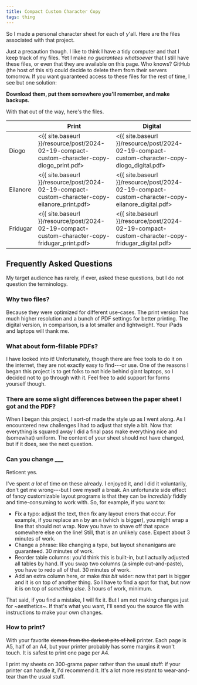 ```yaml
---
title: Compact Custom Character Copy
tags: thing
---
```


So I made a personal character sheet for each of y'all.
Here are the files associated with that project.

Just a precaution though.
I like to think I have a tidy computer and that I keep track of my files.
Yet I make _no guarantees whatsoever_ that I still have these files, or even that they are available on this page.
Who knows? GitHub (the host of this sit) could decide to delete them from their servers tomorrow.
If you want guaranteed access to these files for the rest of time, I see but one solution:

**Download them, put them somewhere you'll remember, and make backups.**

With that out of the way, here's the files.

|          | Print                   | Digital                   |
|----------|-------------------------|---------------------------|
| Diogo    | <{{ site.baseurl }}/resource/post/2024-02-19-compact-custom-character-copy-diogo_print.pdf>    | <{{ site.baseurl }}/resource/post/2024-02-19-compact-custom-character-copy-diogo_digital.pdf>    |
| Eilanore | <{{ site.baseurl }}/resource/post/2024-02-19-compact-custom-character-copy-eilanore_print.pdf> | <{{ site.baseurl }}/resource/post/2024-02-19-compact-custom-character-copy-eilanore_digital.pdf> |
| Fridugar | <{{ site.baseurl }}/resource/post/2024-02-19-compact-custom-character-copy-fridugar_print.pdf> | <{{ site.baseurl }}/resource/post/2024-02-19-compact-custom-character-copy-fridugar_digital.pdf> |

## Frequently Asked Questions

My target audience has rarely, if ever, asked these questions, but I do not question the terminology.

### Why two files?

Because they were optimized for different use-cases.
The print version has much higher resolution and a bunch of PDF settings for better printing.
The digital version, in comparison, is a lot smaller and lightweight.
Your iPads and laptops will thank me.

### What about form-fillable PDFs?

I have looked into it!
Unfortunately, though there are free tools to do it on the internet, they are not exactly easy to find---or use.
One of the reasons I began this project is to get folks to not hide behind giant laptops, so I decided not to go through with it.
Feel free to add support for forms yourself though.

### There are some slight differences between the paper sheet I got and the PDF?

When I began this project, I sort-of made the style up as I went along.
As I encountered new challenges I had to adjust that style a bit.
Now that everything is squared away I did a final pass make everything nice and (somewhat) uniform.
The content of your sheet should not have changed, but if it does, see the next question.

### Can you change \_\_\_

Reticent yes.

I've spent _a lot_ of time on these already.
I enjoyed it, and I did it voluntarily, don't get me wrong---but I owe myself a break.
An unfortunate side effect of fancy customizable layout programs is that they can be _incredibly_ fiddly and time-consuming to work with.
So, for example, if you want to:

- Fix a typo: adjust the text, then fix any layout errors that occur.
  For example, if you replace an `n` by an `m` (which is bigger), you might wrap a line that should not wrap.
  Now you have to shave off that space somewhere else on the line!
  Still, that is an unlikely case.
  Expect about 3 minutes of work.
- Change a phrase: like changing a type, but layout shenanigans are guaranteed.
  30 minutes of work.
- Reorder table columns: you'd think this is built-in, but I actually adjusted all tables by hand.
  If you swap two columns (a simple cut-and-paste), you have to redo all of that.
  30 minutes of work.
- Add an extra column here, or make _this bit_ wider: now that part is bigger and it is on top of another thing.
  So I have to find a spot for that, but now it is on top of _something else_.
  3 hours of work, minimum.

That said, if you find a mistake, I will fix it.
But I am not making changes just for ~aesthetics~.
If that's what you want, I'll send you the source file with instructions to make your own changes.

### How to print?

With your favorite <s>demon from the darkest pits of hell</s> printer.
Each page is A5, half of an A4, but your printer probably has some margins it won't touch.
It is safest to print one page per A4.

I print my sheets on 300-grams paper rather than the usual stuff: if your printer can handle it, I'd recommend it.
It's a lot more resistant to wear-and-tear than the usual stuff.
